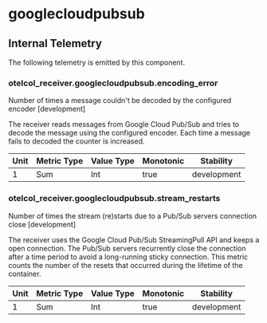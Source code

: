 [comment]: <> (Code generated by mdatagen. DO NOT EDIT.)

# googlecloudpubsub

## Internal Telemetry

The following telemetry is emitted by this component.

### otelcol_receiver.googlecloudpubsub.encoding_error

Number of times a message couldn't be decoded by the configured encoder [development]

The receiver reads messages from Google Cloud Pub/Sub and tries to decode the message using the configured
encoder. Each time a message fails to decoded the counter is increased. 


| Unit | Metric Type | Value Type | Monotonic | Stability |
| ---- | ----------- | ---------- | --------- | --------- |
| 1 | Sum | Int | true | development |

### otelcol_receiver.googlecloudpubsub.stream_restarts

Number of times the stream (re)starts due to a Pub/Sub servers connection close [development]

The receiver uses the Google Cloud Pub/Sub StreamingPull API and keeps a open connection. The Pub/Sub servers
recurrently close the connection after a time period to avoid a long-running sticky connection. This metric
counts the number of the resets that occurred during the lifetime of the container.


| Unit | Metric Type | Value Type | Monotonic | Stability |
| ---- | ----------- | ---------- | --------- | --------- |
| 1 | Sum | Int | true | development |
